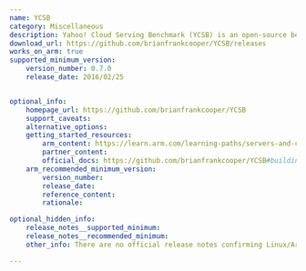 ```yaml
---
name: YCSB
category: Miscellaneous
description: Yahoo! Cloud Serving Benchmark (YCSB) is an open-source benchmarking framework used to evaluate the performance and scalability of NoSQL databases and key-value stores under controlled workloads.
download_url: https://github.com/brianfrankcooper/YCSB/releases
works_on_arm: true
supported_minimum_version:
    version_number: 0.7.0
    release_date: 2016/02/25


optional_info:
    homepage_url: https://github.com/brianfrankcooper/YCSB
    support_caveats:
    alternative_options:
    getting_started_resources:
        arm_content: https://learn.arm.com/learning-paths/servers-and-cloud-computing/glibc-with-lse/mongo_benchmark/
        partner_content:
        official_docs: https://github.com/brianfrankcooper/YCSB#building-from-source
    arm_recommended_minimum_version:
        version_number:
        release_date: 
        reference_content: 
        rationale: 

optional_hidden_info:
    release_notes__supported_minimum:
    release_notes__recommended_minimum:
    other_info: There are no official release notes confirming Linux/Arm64 support for YCSB. However, version 0.7.0 builds successfully on Arm64 using JDK 8 with the command `mvn clean package -DskipTests`.Some modules (e.g., AccumuloDB and Solr) fail tests on both Arm64 and Amd64 in this version. To build YCSB excluding these, comment out `accumulo` and `solr` modules from pom.xml, and remove their dependencies in `distribution/pom.xml`, then run the same Maven build.

---
```

